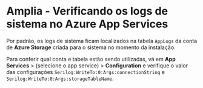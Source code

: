 ﻿# Amplia - Verificando os logs de sistema no Azure App Services

Por padrão, os logs de sistema ficam localizados na tabela `AppLogs` da conta de **Azure Storage** criada para o sistema no momento
da instalação.

Para conferir qual conta e tabela estão sendo utilizadas, vá em **App Services** &gt; (selecione o app service) &gt; **Configuration** e verifique o valor
das configurações `Serilog:WriteTo:0:Args:connectionString` e `Serilog:WriteTo:0:Args:storageTableName`.
